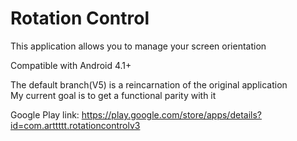 # Rotation Control

This application allows you to manage your screen orientation

Compatible with Android 4.1+

The default branch(V5) is a reincarnation of the original application\
My current goal is to get a functional parity with it 

Google Play link: https://play.google.com/store/apps/details?id=com.arttttt.rotationcontrolv3
